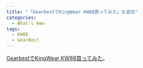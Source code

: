 ```yaml
---
title: "「GearbestでKingWear KW88買ってみた」を追加"
categories:
  - What's New
tags:
  - KW88
  - GearBest
---
```

[GearbestでKingWear KW88買ってみた](/inventory/kw88/)。